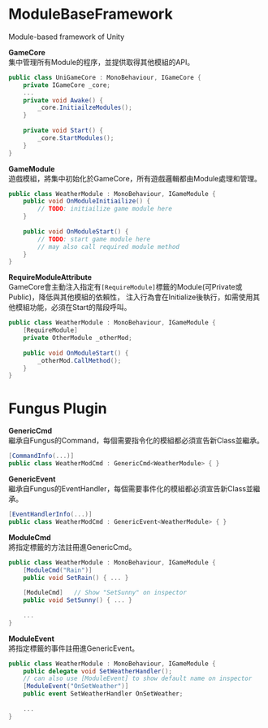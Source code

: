 # ModuleBaseFramework
Module-based framework of Unity

**GameCore** <br/>
集中管理所有Module的程序，並提供取得其他模組的API。
```csharp
public class UniGameCore : MonoBehaviour, IGameCore {
    private IGameCore _core;
    ...
    private void Awake() {
        _core.InitiailzeModules();
    }
    
    private void Start() {
        _core.StartModules();
    }
}
```
**GameModule** <br/>
遊戲模組，將集中初始化於GameCore，所有遊戲邏輯都由Module處理和管理。
```csharp
public class WeatherModule : MonoBehaviour, IGameModule {
    public void OnModuleInitiailize() { 
        // TODO: initiailize game module here
    }
    
    public void OnModuleStart() {
        // TODO: start game module here
        // may also call required module method
    }
}
```

**RequireModuleAttribute** <br/>
GameCore會主動注入指定有```[RequireModule]```標籤的Module(可Private或Public)，降低與其他模組的依賴性，
注入行為會在Initialize後執行，如需使用其他模組功能，必須在Start的階段呼叫。
```csharp
public class WeatherModule : MonoBehaviour, IGameModule {
    [RequireModule]
    private OtherModule _otherMod;
    
    public void OnModuleStart() {
        _otherMod.CallMethod();
    }
}
```

# Fungus Plugin
**GenericCmd** <br/>
繼承自Fungus的Command，每個需要指令化的模組都必須宣告新Class並繼承。
```csharp
[CommandInfo(...)]
public class WeatherModCmd : GenericCmd<WeatherModule> { }
```

**GenericEvent** <br/>
繼承自Fungus的EventHandler，每個需要事件化的模組都必須宣告新Class並繼承。
```csharp
[EventHandlerInfo(...)]
public class WeatherModCmd : GenericEvent<WeatherModule> { }
```

**ModuleCmd** <br/>
將指定標籤的方法註冊進GenericCmd。
```csharp
public class WeatherModule : MonoBehaviour, IGameModule {
    [ModuleCmd("Rain")]
    public void SetRain() { ... }
    
    [ModuleCmd]   // Show "SetSunny" on inspector
    public void SetSunny() { ... }
    
    ...
}
```
**ModuleEvent** <br/>
將指定標籤的事件註冊進GenericEvent。
```csharp
public class WeatherModule : MonoBehaviour, IGameModule {
    public delegate void SetWeatherHandler();
    // can also use [ModuleEvent] to show default name on inspector
    [ModuleEvent("OnSetWeather")]      
    public event SetWeatherHandler OnSetWeather;
    
    ...
}
```


